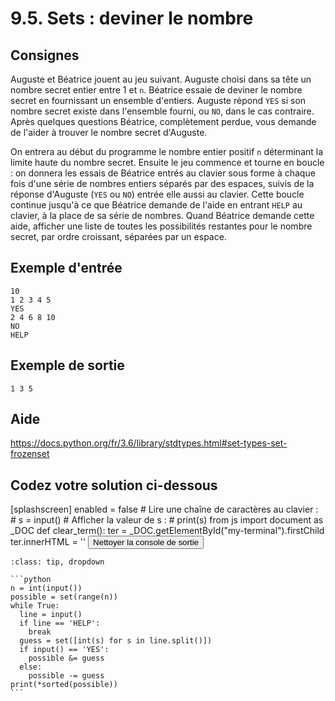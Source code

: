 # 9.5. Sets : deviner le nombre

## Consignes

Auguste et Béatrice jouent au jeu suivant. Auguste choisi dans sa tête un nombre secret entier entre 1 et `n`. Béatrice essaie de deviner le nombre secret en fournissant un ensemble d'entiers. Auguste répond `YES` si son nombre secret existe dans l'ensemble fourni, ou `NO`, dans le cas contraire. Après quelques questions Béatrice, complètement perdue, vous demande de l'aider à trouver le nombre secret d'Auguste.

On entrera au début du programme le nombre entier positif `n` déterminant la limite haute du nombre secret. Ensuite le jeu commence et tourne en boucle : on donnera les essais de Béatrice entrés au clavier sous forme à chaque fois d'une série de nombres entiers séparés par des espaces, suivis de la réponse d'Auguste (`YES` ou `NO`) entrée elle aussi au clavier. Cette boucle continue jusqu'à ce que Béatrice demande de l'aide en entrant `HELP` au clavier, à la place de sa série de nombres. Quand Béatrice demande cette aide, afficher une liste de toutes les possibilités restantes pour le nombre secret, par ordre croissant, séparées par un espace.

## Exemple d'entrée

```
10
1 2 3 4 5
YES
2 4 6 8 10
NO
HELP
```

## Exemple de sortie

```
1 3 5
```

## Aide

https://docs.python.org/fr/3.6/library/stdtypes.html#set-types-set-frozenset

## Codez votre solution ci-dessous

<py-config>
    [splashscreen]
        enabled = false
</py-config>
<py-repl>
    # Lire une chaîne de caractères au clavier :
# s = input()
# Afficher la valeur de s :
# print(s)
</py-repl>
<py-terminal id="my-terminal"></py-terminal>
<py-script>
from js import document as _DOC
def clear_term():
    ter = _DOC.getElementById("my-terminal").firstChild
    ter.innerHTML = ''
</py-script>
<button py-click="clear_term()" id="clear-terminal" class="py-button">Nettoyer la console de sortie</button>


````{admonition} Cliquez ici pour voir la solution
:class: tip, dropdown

```python
n = int(input())
possible = set(range(n))
while True:
  line = input()
  if line == 'HELP':
    break
  guess = set([int(s) for s in line.split()])
  if input() == 'YES':
    possible &= guess
  else:
    possible -= guess
print(*sorted(possible))
```
````
